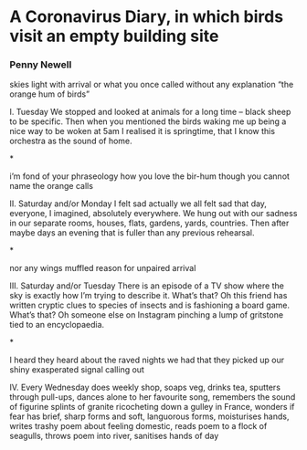 # A Coronavirus Diary, in which birds visit an empty building site
### Penny Newell

skies light with arrival
or what you once called
without any explanation
“the orange hum of birds”

I. Tuesday
We stopped and looked at animals for a long time – black sheep to be specific. Then when you mentioned the birds waking me up being a nice way to be woken at 5am I realised it is springtime, that I know this orchestra as the sound of home.

\*

i’m fond of your phraseology
how you love the bir-hum
though you cannot
name the orange calls

II. Saturday and/or Monday
I felt sad actually we all felt sad that day, everyone, I imagined, absolutely everywhere. We hung out with our sadness in our separate rooms, houses, flats, gardens, yards, countries. Then after maybe days an evening that is fuller than any previous rehearsal.

\*

nor any wings
muffled reason
 for unpaired arrival

III. Saturday and/or Tuesday
There is an episode of a TV show where the sky is exactly how I’m trying to describe it. What’s that? Oh this friend has written cryptic clues to species of insects and is fashioning a board game. What’s that? Oh someone else on Instagram pinching a lump of gritstone tied to an encyclopaedia.

\*

I heard they heard
 about the raved
nights we had
that they picked up
our shiny exasperated
signal calling out


IV. Every Wednesday
does weekly shop, soaps veg, drinks tea, sputters through pull-ups, dances alone to her favourite song, remembers the sound of figurine splints of granite ricocheting down a gulley in France, wonders if fear has brief, sharp forms and soft, languorous forms, moisturises hands, writes trashy poem about feeling domestic, reads poem to a flock of seagulls, throws poem into river, sanitises hands of day
